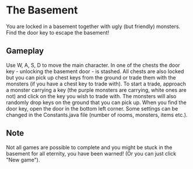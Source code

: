 # The Basement  
You are locked in a basement together with ugly (but friendly) monsters. Find the door key to escape the basement!

## Gameplay  
Use W, A, S, D to move the main character. In one of the chests the door key - unlocking the basement door - is stashed. All chests are also locked but you can pick up chest keys from the ground or trade them with the monsters (if you have a chest key to trade with). To start a trade, approach a monster carrying a key (the purple monsters are carrying, white ones are not) and click on the key you wish to trade with. The monsters will also randomly drop keys on the ground that you can pick up. When you find the door key, open the door in the bottom left corner. Some settings can be changed in the Constants.java file (number of rooms, monsters, items etc.).

## Note  
Not all games are possible to complete and you might be stuck in the basement for all eternity, you have been warned! (Or you can just click "New game").